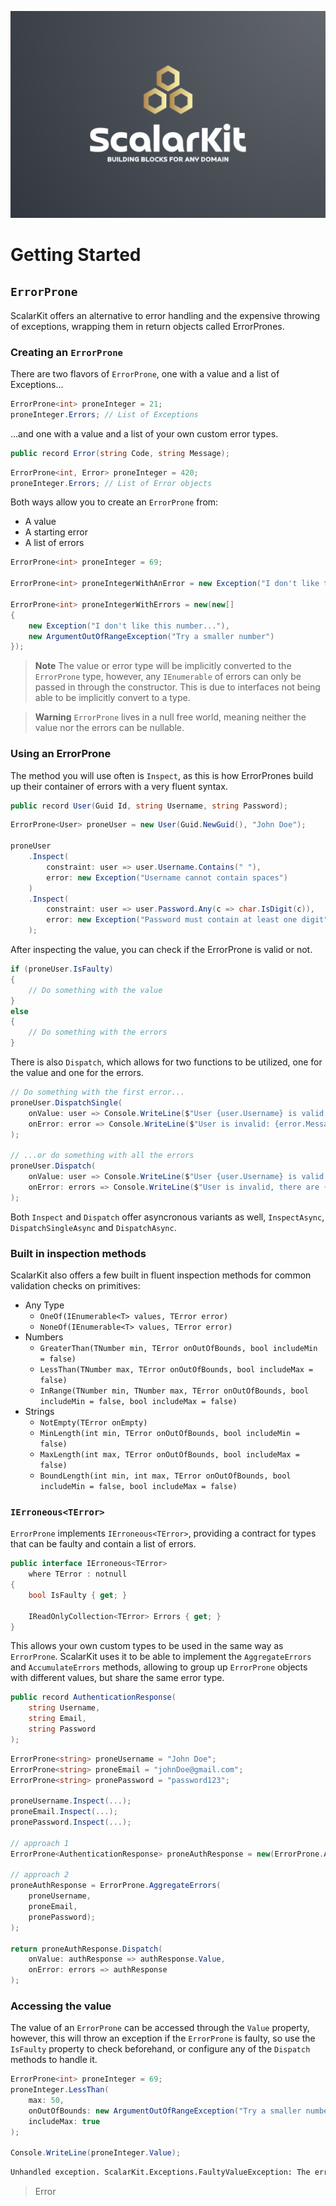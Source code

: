![ScalarKit](ScalarKit%20Logo.png)

# Getting Started

## `ErrorProne`
ScalarKit offers an alternative to error handling and the expensive throwing of exceptions, wrapping them in return objects called ErrorPrones.

### Creating an `ErrorProne`
There are two flavors of `ErrorProne`, one with a value and a list of Exceptions...
```cs
ErrorProne<int> proneInteger = 21;
proneInteger.Errors; // List of Exceptions
```
...and one with a value and a list of your own custom error types.
```cs
public record Error(string Code, string Message);
```
```cs
ErrorProne<int, Error> proneInteger = 420;
proneInteger.Errors; // List of Error objects
```
Both ways allow you to create an `ErrorProne` from:
- A value
- A starting error
- A list of errors
```cs
ErrorProne<int> proneInteger = 69;

ErrorProne<int> proneIntegerWithAnError = new Exception("I don't like this number...");

ErrorProne<int> proneIntegerWithErrors = new(new[]
{
    new Exception("I don't like this number..."),
    new ArgumentOutOfRangeException("Try a smaller number")
});
```
> **Note** The value or error type will be implicitly converted to the `ErrorProne` type, however, any `IEnumerable` of errors can only be passed in through the constructor. This is due to interfaces not being able to be implicitly convert to a type.

> **Warning** `ErrorProne` lives in a null free world, meaning neither the value nor the errors can be nullable.

### Using an ErrorProne
The method you will use often is `Inspect`, as this is how ErrorPrones build up their container of errors with a very fluent syntax.
```cs
public record User(Guid Id, string Username, string Password);
```
```cs
ErrorProne<User> proneUser = new User(Guid.NewGuid(), "John Doe");

proneUser
    .Inspect(
        constraint: user => user.Username.Contains(" "),
        error: new Exception("Username cannot contain spaces")
    )
    .Inspect(
        constraint: user => user.Password.Any(c => char.IsDigit(c)),
        error: new Exception("Password must contain at least one digit"
    );
```
After inspecting the value, you can check if the ErrorProne is valid or not.
```cs
if (proneUser.IsFaulty)
{
    // Do something with the value
}
else
{
    // Do something with the errors
}
```
There is also `Dispatch`, which allows for two functions to be utilized, one for the value and one for the errors.
```cs
// Do something with the first error...
proneUser.DispatchSingle(
    onValue: user => Console.WriteLine($"User {user.Username} is valid!"),
    onError: error => Console.WriteLine($"User is invalid: {error.Message}")
);

// ...or do something with all the errors
proneUser.Dispatch(
    onValue: user => Console.WriteLine($"User {user.Username} is valid!"),
    onError: errors => Console.WriteLine($"User is invalid, there are {user.Errors.Count} errors!")
);
```
Both `Inspect` and `Dispatch` offer asyncronous variants as well, `InspectAsync`, `DispatchSingleAsync` and `DispatchAsync`.

### Built in inspection methods
ScalarKit also offers a few built in fluent inspection methods for common validation checks on primitives:
- Any Type
    - `OneOf(IEnumerable<T> values, TError error)`
    - `NoneOf(IEnumerable<T> values, TError error)`
- Numbers
    - `GreaterThan(TNumber min, TError onOutOfBounds, bool includeMin = false)`
    - `LessThan(TNumber max, TError onOutOfBounds, bool includeMax = false)`
    - `InRange(TNumber min, TNumber max, TError onOutOfBounds, bool includeMin = false, bool includeMax = false)`
- Strings
    - `NotEmpty(TError onEmpty)`
    - `MinLength(int min, TError onOutOfBounds, bool includeMin = false)`
    - `MaxLength(int max, TError onOutOfBounds, bool includeMax = false)`
    - `BoundLength(int min, int max, TError onOutOfBounds, bool includeMin = false, bool includeMax = false)`

### `IErroneous<TError>`
`ErrorProne` implements `IErroneous<TError>`, providing a contract for types that can be faulty and contain a list of errors.
```cs
public interface IErroneous<TError>
    where TError : notnull
{
    bool IsFaulty { get; }

    IReadOnlyCollection<TError> Errors { get; }
}
```
This allows your own custom types to be used in the same way as `ErrorProne`. ScalarKit uses it to be able to implement the `AggregateErrors` and `AccumulateErrors` methods, allowing to group up `ErrorProne` objects with different values, but share the same error type.
```cs
public record AuthenticationResponse(
    string Username,
    string Email,
    string Password
);
```
```cs
ErrorProne<string> proneUsername = "John Doe";
ErrorProne<string> proneEmail = "johnDoe@gmail.com";
ErrorProne<string> pronePassword = "password123";

proneUsername.Inspect(...);
proneEmail.Inspect(...);
pronePassword.Inspect(...);

// approach 1
ErrorProne<AuthenticationResponse> proneAuthResponse = new(ErrorProne.AccumulateErrors(proneUsername, proneEmail, pronePassword));

// approach 2
proneAuthResponse = ErrorProne.AggregateErrors(
    proneUsername,
    proneEmail,
    pronePassword);
);

return proneAuthResponse.Dispatch(
    onValue: authResponse => authResponse.Value,
    onError: errors => authResponse
);
```

### Accessing the value
The value of an `ErrorProne` can be accessed through the `Value` property, however, this will throw an exception if the `ErrorProne` is faulty, so use the `IsFaulty` property to check beforehand, or configure any of the `Dispatch` methods to handle it.
```cs
ErrorProne<int> proneInteger = 69;
proneInteger.LessThan(
    max: 50,
    onOutOfBounds: new ArgumentOutOfRangeException("Try a smaller number"),
    includeMax: true
);

Console.WriteLine(proneInteger.Value);
```
```bash
Unhandled exception. ScalarKit.Exceptions.FaultyValueException: The error prone Int32 can not be accessed as it is faulty.
```

> Error
